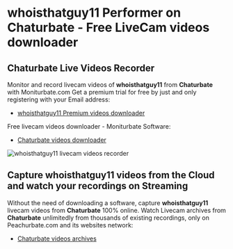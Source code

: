 # whoisthatguy11 Performer on Chaturbate - Free LiveCam videos downloader

## Chaturbate Live Videos Recorder

Monitor and record livecam videos of **whoisthatguy11** from **Chaturbate** with Moniturbate.com
Get a premium trial for free by just and only registering with your Email address:
* [whoisthatguy11 Premium videos downloader](https://moniturbate.com/request-demo-licence-key.html)

Free livecam videos downloader - Moniturbate Software:
* [Chaturbate videos downloader](https://moniturbate.com/moniturbate-download-software.html)

![whoisthatguy11 livecam videos recorder](https://peachurnet.com/templates/moniturbate-software.png)


## Capture whoisthatguy11 videos from the Cloud and watch your recordings on Streaming

Without the need of downloading a software, capture **whoisthatguy11** livecam videos from **Chaturbate** 100% online.
Watch Livecam archives from **Chaturbate** unlimitedly from thousands of existing recordings, only on Peachurbate.com and its websites network:
* [Chaturbate videos archives](https://peachurnet.com/)
